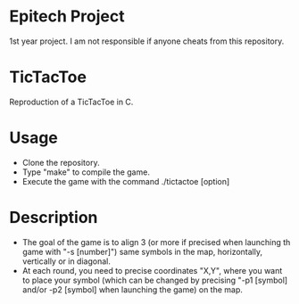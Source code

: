 # Epitech Project
1st year project. I am not responsible if anyone cheats from this repository.
# TicTacToe
Reproduction of a TicTacToe in C.
# Usage
  - Clone the repository.
  - Type "make" to compile the game.
  - Execute the game with the command ./tictactoe [option]
# Description
  - The goal of the game is to align 3 (or more if precised when launching th game with "-s [number]") same symbols in the map, horizontally, vertically or in diagonal.
  - At each round, you need to precise coordinates "X,Y", where you want to place your symbol (which can be changed by precising "-p1 [symbol] and/or -p2 [symbol] when launching the game) on the map.

